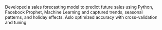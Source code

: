 Developed a sales forecasting model to predict future sales using Python, Facebook Prophet, Machine Learning and captured
trends, seasonal patterns, and holiday effects. Aslo optimized accuracy with cross-validation and tuning
